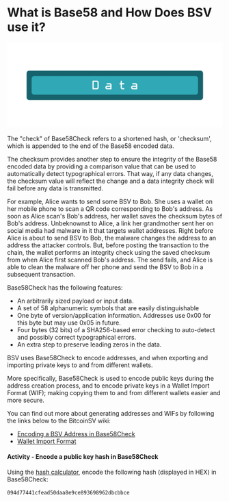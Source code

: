 # What is Base58 and How Does BSV use it?

![](<../.gitbook/assets/BSVA-HashFunctions_Ch2L2_DA1 (1).gif>)

The "check" of Base58Check refers to a shortened hash, or 'checksum', which is appended to the end of the Base58 encoded data.

The checksum provides another step to ensure the integrity of the Base58 encoded data by providing a comparison value that can be used to automatically detect typographical errors. That way, if any data changes, the checksum value will reflect the change and a data integrity check will fail before any data is transmitted.

For example, Alice wants to send some BSV to Bob. She uses a wallet on her mobile phone to scan a QR code corresponding to Bob's address. As soon as Alice scan's Bob's address, her wallet saves the checksum bytes of Bob's address. Unbeknownst to Alice, a link her grandmother sent her on social media had malware in it that targets wallet addresses. Right before Alice is about to send BSV to Bob, the malware changes the address to an address the attacker controls. But, before posting the transaction to the chain, the wallet performs an integrity check using the saved checksum from when Alice first scanned Bob's address. The send fails, and Alice is able to clean the malware off her phone and send the BSV to Bob in a subsequent transaction.

Base58Check has the following features:

* An arbitrarily sized payload or input data.
* A set of 58 alphanumeric symbols that are easily distinguishable
* One byte of version/application information. Addresses use 0x00 for this byte but may use 0x05 in future.
* Four bytes (32 bits) of a SHA256-based error checking to auto-detect and possibly correct typographical errors.
* An extra step to preserve leading zeros in the data.

BSV uses Base58Check to encode addresses, and when exporting and importing private keys to and from different wallets.

More specifically, Base58Check is used to encode public keys during the address creation process, and to encode private keys in a Wallet Import Format (WIF); making copying them to and from different wallets easier and more secure.

You can find out more about generating addresses and WIFs by following the links below to the BitcoinSV wiki:

* [Encoding a BSV Address in Base58Check](https://wiki.bitcoinsv.io/index.php/Base58Check_encoding)
* [Wallet Import Format](https://wiki.bitcoinsv.io/index.php/Wallet_Import_Format_\(WIF\))

#### Activity - Encode a public key hash in Base58Check

Using the [hash calculator](https://bitcoinsv.academy/hash-calculator), encode the following hash (displayed in HEX) in Base58Check:

```markup
094d77441cfead50daa8e9ce893698962dbcbbce
```
